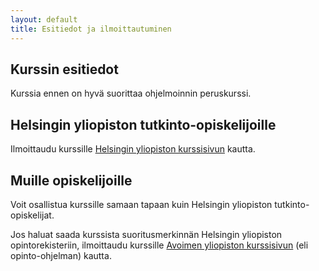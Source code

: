 ```yaml
---
layout: default
title: Esitiedot ja ilmoittautuminen
---
```


## Kurssin esitiedot

Kurssia ennen on hyvä suorittaa ohjelmoinnin peruskurssi.

## Helsingin yliopiston tutkinto-opiskelijoille

Ilmoittaudu kurssille [Helsingin yliopiston kurssisivun](https://courses.helsinki.fi/fi/tkt10004/131058724) kautta.

## Muille opiskelijoille

Voit osallistua kurssille samaan tapaan kuin Helsingin yliopiston tutkinto-opiskelijat.

Jos haluat saada kurssista suoritusmerkinnän Helsingin yliopiston opintorekisteriin,
ilmoittaudu kurssille [Avoimen yliopiston kurssisivun](https://courses.helsinki.fi/fi/aytkt10004/129165425) 
(eli opinto-ohjelman) kautta.
